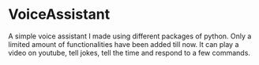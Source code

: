 # VoiceAssistant
A simple voice assistant I made using different packages of python. Only a limited amount of functionalities have been added till now. It can play a video on youtube, tell jokes, tell the time and respond to a few commands.
